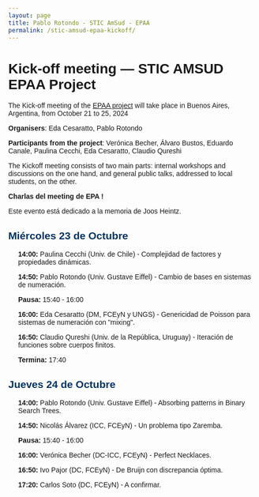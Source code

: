 ```yaml
---
layout: page
title: Pablo Rotondo - STIC AmSud - EPAA
permalink: /stic-amsud-epaa-kickoff/
---
```


<style>
    body {
        font-family: Arial, sans-serif;
    }
    h2 {
        color: #003366;
    }
    .day {
        margin-bottom: 20px;
    }
    .session {
        margin-left: 20px;
    }
    .time {
        font-weight: bold;
    }
    .theme {
        font-style: italic;
        color: #666;
    }
</style>


<h1>Kick-off meeting — STIC AMSUD EPAA Project</h1>


		
<p>The Kick-off meeting of the <a href="/stic-amsud-epaa/">EPAA project</a> will take place in Buenos Aires, Argentina,  from October 21 to 25, 2024</p>



<p><strong>Organisers</strong>: Eda Cesaratto, Pablo Rotondo</p>



<p><strong>Participants from the project</strong>: Verónica Becher, Álvaro Bustos, Eduardo Canale, Paulina Cecchi, Eda Cesaratto, Claudio Qureshi</p>



The Kickoff meeting consists of two main parts: internal
workshops and discussions on the one hand, and general
public talks, addressed to local students, on the other.



<p><strong>Charlas del meeting de EPA !</strong> </p>

<p>Este evento está dedicado a la memoria de Joos Heintz. 
</p>


<div class="day">
<h2>Miércoles 23 de Octubre</h2>
<div class="session">
<p><span class="time">14:00:</span> Paulina Cecchi (Univ. de Chile) - Complejidad de factores y propiedades dinámicas.</p>
</div>
<div class="session">
<p><span class="time">14:50:</span> Pablo Rotondo (Univ. Gustave Eiffel) - Cambio de bases en sistemas de numeración.</p>
</div>
<div class="session">
<p><span class="time">Pausa:</span> 15:40 - 16:00</p>
</div>
<div class="session">
<p><span class="time">16:00:</span> Eda Cesaratto (DM, FCEyN y UNGS) - Genericidad de Poisson para sistemas de numeración con "mixing".</p>
</div>
<div class="session">
<p><span class="time">16:50:</span> Claudio Qureshi (Univ. de la República, Uruguay) - Iteración de funciones sobre cuerpos finitos.</p>
</div>
<div class="session">
<p><span class="time">Termina:</span> 17:40</p>
</div>
</div>

<div class="day">
<h2>Jueves 24 de Octubre</h2>
<div class="session">
<p><span class="time">14:00:</span> Pablo Rotondo (Univ. Gustave Eiffel) - Absorbing patterns in Binary Search Trees.</p>
</div>
<div class="session">
<p><span class="time">14:50:</span> Nicolás Álvarez (ICC, FCEyN) - Un problema tipo Zaremba.</p>
</div>
<div class="session">
<p><span class="time">Pausa:</span> 15:40 - 16:00</p>
</div>
<div class="session">
<p><span class="time">16:00:</span> Verónica Becher (DC-ICC, FCEyN) - Perfect Necklaces.</p>
</div>
<div class="session">
<p><span class="time">16:50:</span> Ivo Pajor (DC, FCEyN) - De Bruijn con discrepancia óptima.</p>
</div>
<div class="session">
<p><span class="time">17:20:</span> Carlos Soto (DC, FCEyN) - A confirmar.</p>
</div>
</div>

